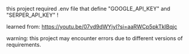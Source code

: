 this project required .env file that define "GOOGLE_API_KEY" and "SERPER_API_KEY" !

learned from: https://youtu.be/07vd9dWYjyI?si=aaRWCp5pkTkIBqjc

warning: this project may encounter errors due to different versions of requirements.

